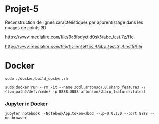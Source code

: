 # Projet-5
Reconstruction de lignes caractéristiques par apprentissage dans les nuages de points 3D

https://www.mediafire.com/file/9o8fsdyctid0sk5/abc_test.7z/file  

https://www.mediafire.com/file/1lolinn1ehfxcl4/abc_test_3_4.hdf5/file

# Docker

```
sudo ./docker/build_docker.sh
```

```
sudo docker run --rm -it --name 3ddl.artonson.0.sharp_features -v {ton_path}/def:/code/ -p 8888:8888 artonson/sharp_features:latest
```

### Jupyter in Docker 

```
jupyter notebook --NotebookApp.token=abcd --ip=0.0.0.0 --port 8888 --no-browser
```
